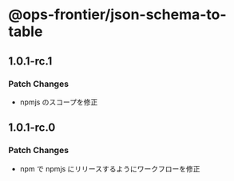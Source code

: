 # @ops-frontier/json-schema-to-table

## 1.0.1-rc.1

### Patch Changes

-   npmjs のスコープを修正

## 1.0.1-rc.0

### Patch Changes

-   npm で npmjs にリリースするようにワークフローを修正
